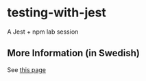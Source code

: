 # testing-with-jest
A Jest + npm lab session

## More Information (in Swedish)
See [this page](https://mau-webb.github.io/resurser/da395a-vt22/6-utvecklingsmetodik/i1/)
